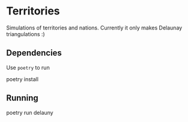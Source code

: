 # Territories
Simulations of territories and nations. Currently it only makes Delaunay triangulations :)

## Dependencies
Use `poetry` to run

 poetry install

## Running

poetry run delauny